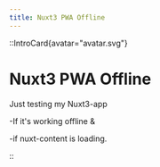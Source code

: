 ```yaml
---
title: Nuxt3 PWA Offline
---
```


::IntroCard{avatar="avatar.svg"}

#  Nuxt3 PWA Offline

Just testing my Nuxt3-app

-If it's working offline &

-if nuxt-content is loading.

::
